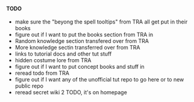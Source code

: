 #### TODO
- make sure the "beyong the spell tooltips" from TRA all get put in their books
- figure out if I want to put the books section from TRA in
- Random knowledge section transfered over from TRA
- More knowledge sectin transferred over from TRA
- links to tutorial docs and other tut stuff
- hidden costume lore from TRA
- figure out if I want to put concept books and stuff in
- reread todo from TRA
- figure out if I want any of the unofficial tut repo to go here or to new public repo
- reread secret wiki 2 TODO, it's on homepage
